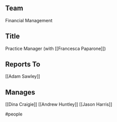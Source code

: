 ## Team
Financial Management

## Title
Practice Manager (with [[Francesca Paparone]])

## Reports To
[[Adam Sawley]]

## Manages
[[Dina Craigie]]
[[Andrew Huntley]]
[[Jason Harris]]




#people 